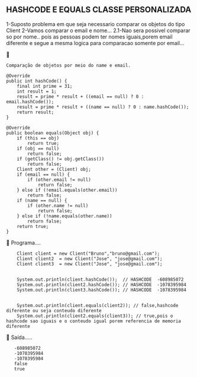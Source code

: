 ## HASHCODE E EQUALS CLASSE PERSONALIZADA


1-Suposto problema em que seja necessario comparar os objetos do tipo Client
2-Vamos comparar o email e nome...
2.1-Nao sera possivel comparar so por nome.. pois as pessoas podem ter nomes iguais,porem email diferente
e segue a mesma logica para comparacao somente por email...

📌

    Comparação de objetos por meio do name e email.

 	@Override
	public int hashCode() {
		final int prime = 31;
		int result = 1;
		result = prime * result + ((email == null) ? 0 : email.hashCode());
		result = prime * result + ((name == null) ? 0 : name.hashCode());
		return result;
	}

	@Override
	public boolean equals(Object obj) {
		if (this == obj)
			return true;
		if (obj == null)
			return false;
		if (getClass() != obj.getClass())
			return false;
		Client other = (Client) obj;
		if (email == null) {
			if (other.email != null)
				return false;
		} else if (!email.equals(other.email))
			return false;
		if (name == null) {
			if (other.name != null)
				return false;
		} else if (!name.equals(other.name))
			return false;
		return true;
	}


📌 Programa....

        Client client = new Client("Bruno","bruno@gmail.com");
        Client client2  = new Client("Jose", "jose@gmail.com");
        Client client3  = new Client("Jose", "jose@gmail.com");


        System.out.println(client.hashCode());  // HASHCODE  -608985072
        System.out.println(client2.hashCode()); // HASHCODE  -1078395984
        System.out.println(client3.hashCode()); // HASHCODE  -1078395984
        

        System.out.println(client.equals(client2)); // false,hashcode diferente ou seja conteudo diferente
        System.out.println(client2.equals(client3)); // true,pois o hashcode sao iguais e o conteudo igual porem referencia de memoria diferente


📌 Saída.....


       -608985072
       -1078395984
       -1078395984
       false
       true 

